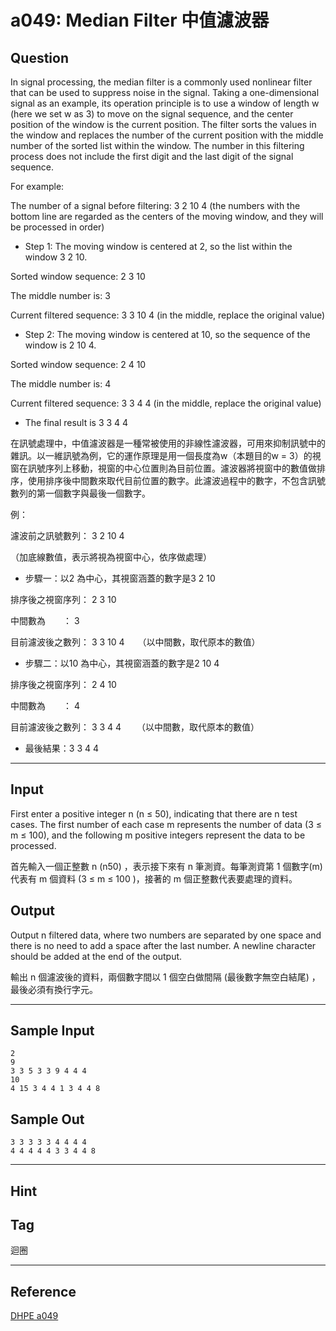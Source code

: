 # a049: Median Filter 中值濾波器

## Question
In signal processing, the median filter is a commonly used nonlinear filter that can be used to suppress noise in the signal. Taking a one-dimensional signal as an example, its operation principle is to use a window of length w (here we set w as 3) to move on the signal sequence, and the center position of the window is the current position. The filter sorts the values ​​in the window and replaces the number of the current position with the middle number of the sorted list within the window. The number in this filtering process does not include the first digit and the last digit of the signal sequence.

For example:

The number of a signal before filtering: 3 2 10 4 (the numbers with the bottom line are regarded as the centers of the moving window, and they will be processed in order)

- Step 1: The moving window is centered at 2, so the list within the window 3 2 10.

Sorted window sequence: 2 3 10

The middle number is: 3

Current filtered sequence: 3 3 10 4 (in the middle, replace the original value)

- Step 2: The moving window is centered at 10, so the sequence of the window is 2 10 4.

Sorted window sequence: 2 4 10

The middle number is: 4

Current filtered sequence: 3 3 4 4 (in the middle, replace the original value)

- The final result is 3 3 4 4
 

 

在訊號處理中，中值濾波器是一種常被使用的非線性濾波器，可用來抑制訊號中的雜訊。以一維訊號為例，它的運作原理是用一個長度為w（本題目的w = 3）的視窗在訊號序列上移動，視窗的中心位置則為目前位置。濾波器將視窗中的數值做排序，使用排序後中間數來取代目前位置的數字。此濾波過程中的數字，不包含訊號數列的第一個數字與最後一個數字。

例：

濾波前之訊號數列： 3 2 10 4 　

（加底線數值，表示將視為視窗中心，依序做處理）

- 步驟一：以2 為中心，其視窗涵蓋的數字是3 2 10 

排序後之視窗序列： 2 3 10 

中間數為　　： 3 

目前濾波後之數列： 3 3 10 4　　（以中間數，取代原本的數值）

- 步驟二：以10 為中心，其視窗涵蓋的數字是2 10 4

排序後之視窗序列： 2 4 10

中間數為　　： 4 

目前濾波後之數列： 3 3 4 4 　　（以中間數，取代原本的數值）

- 最後結果：3 3 4 4

---

## Input
First enter a positive integer n (n ≤ 50), indicating that there are n test cases. The first number of each case m represents the number of data (3 ≤ m ≤ 100), and the following m positive integers represent the data to be processed.

首先輸入一個正整數 n (n50) ，表示接下來有 n 筆測資。每筆測資第 1 個數字(m)代表有 m 個資料 (3 ≤ m ≤ 100 )，接著的 m 個正整數代表要處理的資料。

## Output
Output n filtered data, where two numbers are separated by one space and there is no need to add a space after the last number. A newline character should be added at the end of the output.

 

輸出 n 個濾波後的資料，兩個數字間以 1 個空白做間隔 (最後數字無空白結尾) ，最後必須有換行字元。

---

## Sample Input
```
2
9 
3 3 5 3 3 9 4 4 4
10
4 15 3 4 4 1 3 4 4 8
```

## Sample Out
```
3 3 3 3 3 4 4 4 4
4 4 4 4 4 3 3 4 4 8
```

---

## Hint

## Tag
迴圈

---
## Reference
[DHPE a049](http://134.208.12.72/ShowProblem?problemid=a049)